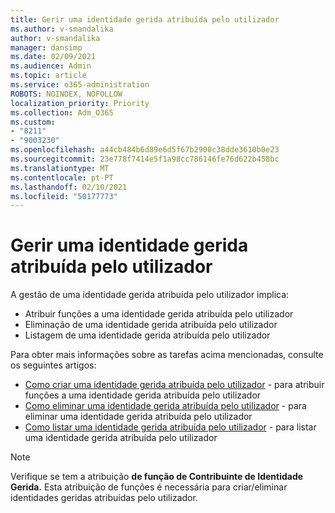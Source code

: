 ```yaml
---
title: Gerir uma identidade gerida atribuída pelo utilizador
ms.author: v-smandalika
author: v-smandalika
manager: dansimp
ms.date: 02/09/2021
ms.audience: Admin
ms.topic: article
ms.service: o365-administration
ROBOTS: NOINDEX, NOFOLLOW
localization_priority: Priority
ms.collection: Adm_O365
ms.custom:
- "8211"
- "9003230"
ms.openlocfilehash: a44cb484b6d89e6d5f67b2900c38dde3610b0e23
ms.sourcegitcommit: 23e778f7414e5f1a98cc786146fe76d622b458bc
ms.translationtype: MT
ms.contentlocale: pt-PT
ms.lasthandoff: 02/10/2021
ms.locfileid: "50177773"
---
```

# <a name="manage-a-user-assigned-managed-identity"></a>Gerir uma identidade gerida atribuída pelo utilizador

A gestão de uma identidade gerida atribuída pelo utilizador implica:

- Atribuir funções a uma identidade gerida atribuída pelo utilizador
- Eliminação de uma identidade gerida atribuída pelo utilizador
- Listagem de uma identidade gerida atribuída pelo utilizador

Para obter mais informações sobre as tarefas acima mencionadas, consulte os seguintes artigos:

- [Como criar uma identidade gerida atribuída pelo utilizador](https://docs.microsoft.com/azure/active-directory/managed-identities-azure-resources/how-to-manage-ua-identity-portal) - para atribuir funções a uma identidade gerida atribuída pelo utilizador
- [Como eliminar uma identidade gerida atribuída pelo utilizador](https://docs.microsoft.com/azure/active-directory/managed-identities-azure-resources/how-to-manage-ua-identity-portal) - para eliminar uma identidade gerida atribuída pelo utilizador
- [Como listar uma identidade gerida atribuída pelo utilizador](https://docs.microsoft.com/azure/active-directory/managed-identities-azure-resources/how-to-manage-ua-identity-portal) - para listar uma identidade gerida atribuída pelo utilizador

> [!NOTE]
> Verifique se tem a atribuição **de função de Contribuinte de Identidade Gerida.** Esta atribuição de funções é necessária para criar/eliminar identidades geridas atribuídas pelo utilizador.
